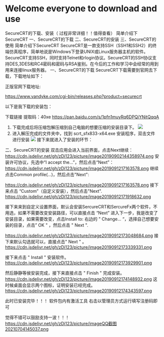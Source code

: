 # Welcome everyone to download and use
SecureCRT的下载、安装（ 过程非常详细！！值得查看）
简单介绍下SecureCRT
一、SecureCRT的下载
二、SecureCRT的安装
三、SecureCRT的使用
简单介绍下SecureCRT
SecureCRT是一款支持SSH（SSH1和SSH2）的终端仿真程序，简单地说是Windows下登录UNIX或Linux服务器主机的软件。SecureCRT支持SSH，同时支持Telnet和rlogin协议。SecureCRT的SSH协议支持DES,3DES和RC4密码和密码与RSA鉴别。在今后的工作和学习中会经常的用到用来连接linux服务器。
一、SecureCRT的下载
SecureCRT下载需要到官网去下载，下载地址如下：

正版官网下载地址:

https://www.vandyke.com/cgi-bin/releases.php?product=securecrt

以下是我下载的安装包：

下载链接
提取码：40xe
https://pan.baidu.com/s/1pfn1muyRq6DPQiYNitQqqA
1. 下载完成后将压缩包解压缩到自己电脑的想要压缩的安装目录下。
![](https://cdn.jsdelivr.net/gh/zDi123/picture/image20190902114223322.png)
2. 进入解压完成的文件夹中，找到 scrt_sfx833-x64.exe 安装程序，双击文件进行安装
![](https://cdn.jsdelivr.net/gh/zDi123/picture/image20190902143124348.png)
接下来就进入了安装的环节：

二、SecureCRT的安装
双击应用会进入当前界面，点击Next继续：
https://cdn.jsdelivr.net/gh/zDi123/picture/image20190902144358974.png
安装许可协议，先选中“I accept the…”，然后点击“Next”：
https://cdn.jsdelivr.net/gh/zDi123/picture/image2019091217163578.png
继续点击Common profile(…)，然后点击"Next":

https://cdn.jsdelivr.net/gh/zDi123/picture/image2019091217163578.png
接下来点击 “Custom”（自定义安装），然后点击"Next".
https://cdn.jsdelivr.net/gh/zDi123/picture/image20190912171918632.png

接下来来到自定义设置界面，默认会安装SercureCRT和SercureFx两个软件，不用选，如果不需要改变安装路径，可以直接点击 “Next” 进入下一步，我是改变了安装目录，如果需要改变，点击Install to: 右边的 " Change… “，选择自己想要安装的目录，点击” OK " ，然后点击 " Next ".

https://cdn.jsdelivr.net/gh/zDi123/picture/image20190912173048684.png
接下来默认勾选就可以，直接点击" Next " 。
https://cdn.jsdelivr.net/gh/zDi123/picture/image20190912173339331.png

接下来点击 " Install " 安装软件。
https://cdn.jsdelivr.net/gh/zDi123/picture/image20190912173929901.png

然后静静等侯安装完成，接下来直接点击 " Finish " 完成安装。
https://cdn.jsdelivr.net/gh/zDi123/picture/image20190912174148932.png
这时候桌面会显示两个图标，证明安装已经完成。
https://cdn.jsdelivr.net/gh/zDi123/picture/image20190912174343597.png

此时已安装完毕！！！
软件包内有激活工具  右击以管理员方式运行填写注册码即可


觉得不错可以鼓励支持一波！！！
https://cdn.jsdelivr.net/gh/zDi123/picture/imageQQ截图20210704145037.png
